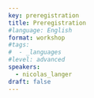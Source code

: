 ```yaml
---
key: preregistration 
title: Preregistration
#language: English
format: workshop
#tags:
#  - _languages
#level: advanced
speakers:
  - nicolas_langer
draft: false
---
```


